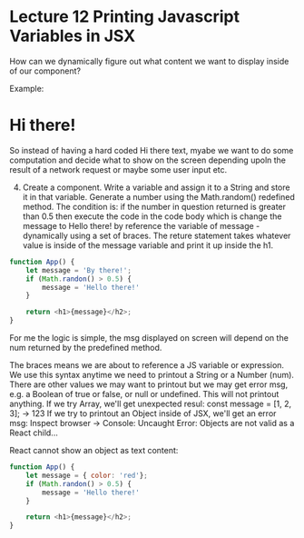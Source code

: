 # Lecture 12 Printing Javascript Variables in JSX

How can we dynamically figure out what content we want to display inside of our component?

Example: <h1>Hi there!</h1>
So instead of having a hard coded Hi there text, myabe we want to do some computation and decide what to show on the screen depending upoln the result of a network request or maybe some user input etc.

4. Create a component.
   Write a variable and assign it to a String and store it in that variable.
   Generate a number using the Math.random() redefined method. The condition is: if the number in question returned is greater than 0.5 then execute the code in the code body which is change the message to Hello there! by reference the variable of message - dynamically using a set of braces.
   The reture statement takes whatever value is inside of the message variable and print it up inside the h1.

```js
function App() {
    let message = 'By there!';
    if (Math.randon() > 0.5) {
        message = 'Hello there!'
    }

    return <h1>{message}</h2>;
}
```

For me the logic is simple, the msg displayed on screen will depend on the num returned by the predefined method.

The braces means we are about to reference a JS variable or expression. We use this syntax anytime we need to printout a String or a Number (num). There are other values we may want to printout but we may get error msg,
e.g. a Boolean of true or false, or null or undefined. This will not printout anything. If we try Array, we'll get unexpected resul: const message = [1, 2, 3]; -> 123
If we try to printout an Object inside of JSX, we'll get an error msg: Inspect browser -> Console: Uncaught Error: Objects are not valid as a React child...

React cannot show an object as text content:

```js
function App() {
    let message = { color: 'red'};
    if (Math.randon() > 0.5) {
        message = 'Hello there!'
    }

    return <h1>{message}</h2>;
}
```
